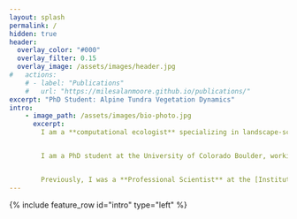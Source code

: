 ```yaml
---
layout: splash
permalink: /
hidden: true
header:
  overlay_color: "#000"
  overlay_filter: 0.15
  overlay_image: /assets/images/header.jpg
#   actions:
    # - label: "Publications"
    #   url: "https://milesalanmoore.github.io/publications/"
excerpt: "PhD Student: Alpine Tundra Vegetation Dynamics"
intro:
    - image_path: /assets/images/bio-photo.jpg
      excerpt: 
        I am a **computational ecologist** specializing in landscape-scale vegetation dynamics, phenology, and evolutionary-ecology. My work combines Bayesian statistical modeling, machine learning, and econometric methods to synthesize in-situ, remotely sensed, and simulated data. In this work, I am investigating the role that phenological plasticity plays in driving heterogenous rates of ecosystem response to changing conditions and the effect these responses have on resources critical to human society.


        I am a PhD student at the University of Colorado Boulder, working in the alpine tundra at the [Niwot Ridge Long Term Ecological Research Site](https://nwt.lternet.edu/). My expertise includes statistical computing in **R, Python, Stan, and Julia**, as well as **geospatial analysis and high-dimensional data modeling**.


        Previously, I was a **Professional Scientist** at the [Institute of Arctic and Alpine Research](https://www.colorado.edu/instaar/), where I built automated data pipelines to clean and publish large datasets. Before that, I interned as a **Remote Sensing Data Analyst** for [NASA](https://above.nasa.gov/) (ABoVE) where I worked on an interdiscplinary project to collate data from a joint field and airborne synthetic aperature radar campaign.
---
```

{% include feature_row id="intro" type="left" %}